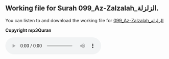 
## Working file for Surah 099_Az-Zalzalah_الزلزلة.

You can listen to and download the working file for [099_Az-Zalzalah_الزلزلة](https://server9.mp3quran.net/huthifi_qalon/099.mp3)

**Copyright mp3Quran**

<audio controls src="https://server9.mp3quran.net/huthifi_qalon/099.mp3"></audio>
